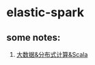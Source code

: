 # elastic-spark

## some notes:

1. [大数据&分布式计算&Scala](./scala-base/notes/Big-data-computing-FirstWeek.md)
